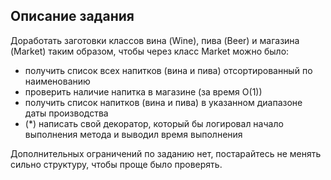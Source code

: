 ## Описание задания

Доработать заготовки классов вина (Wine), пива (Beer) и магазина (Market) таким образом, чтобы через класс Market можно было:

* получить список всех напитков (вина и пива) отсортированный по наименованию
* проверить наличие напитка в магазине (за время О(1))
* получить список напитков (вина и пива) в указанном диапазоне даты производства
* (*) написать свой декоратор, который бы логировал начало выполнения метода и выводил время выполнения

Дополнительных ограничений по заданию нет, постарайтесь не менять сильно структуру, чтобы проще было проверять.
